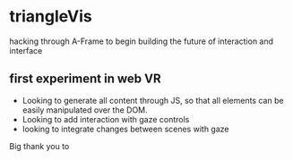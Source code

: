 # triangleVis
hacking through A-Frame to begin building the future of interaction and interface

## first experiment in web VR
- Looking to generate all content through JS, so that all elements can be easily manipulated over the DOM.
- Looking to add interaction with gaze controls
- looking to integrate changes between scenes with gaze

Big thank you to
